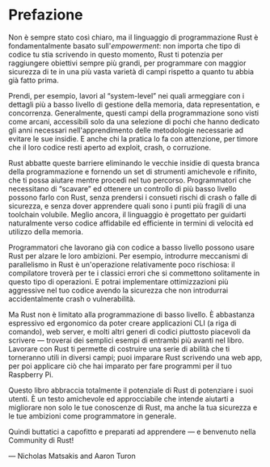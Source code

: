 # Prefazione

Non è sempre stato così chiaro, ma il linguaggio di programmazione Rust è fondamentalmente basato sull'*empowerment*: non importa che tipo di codice tu stia scrivendo in questo momento, Rust
ti potenzia per raggiungere obiettivi sempre più grandi, per programmare con maggior sicurezza di te in una più vasta varietà di campi rispetto a quanto tu abbia già fatto prima.

Prendi, per esempio, lavori al “system-level” nei quali armeggiare con i dettagli più a basso livello di gestione della memoria, data representation, e concorrenza. Generalmente, questi campi della programmazione sono visti come arcani, accessibili solo da una selezione di pochi che hanno dedicato gli anni necessari nell'apprendimento delle metodologie necessarie ad evitare le sue insidie. E anche chi la pratica lo fa con attenzione, per timore che il loro codice resti aperto ad
exploit, crash, o corruzione.

Rust abbatte queste barriere eliminando le vecchie insidie di questa branca della programmazione e fornendo un set di strumenti amichevole e rifinito, che ti possa aiutare mentre procedi nel tuo percorso. Programmatori che necessitano di “scavare” ed ottenere un controllo di più basso livello possono farlo con Rust, senza prendersi i consueti rischi di crash o falle di sicurezza, e senza dover apprendere quali sono i punti più fragili di una toolchain volubile. Meglio ancora, il linguaggio è progettato per guidarti naturalmente verso codice affidabile ed efficiente in termini di velocità ed utilizzo della memoria.

Programmatori che lavorano già con codice a basso livello possono usare Rust per alzare le loro ambizioni. Per esempio, introdurre meccanismi di parallelismo in Rust è un'operazione relativamente poco rischiosa: il compilatore troverà per te i classici errori che si commettono solitamente in questo tipo di operazioni. E potrai implementare ottimizzazioni più aggressive nel tuo codice avendo la sicurezza che non introdurrai accidentalmente crash o vulnerabilità.

Ma Rust non è limitato alla programmazione di basso livello. È abbastanza espressivo ed ergonomico da poter creare applicazioni CLI (a riga di comando), web server, e molti altri generi di codici piuttosto piacevoli da scrivere — troverai dei semplici esempi di entrambi più avanti nel libro. Lavorare con Rust ti permette di costruire una serie di abilità che ti torneranno utili in diversi campi; puoi imparare Rust scrivendo una web app, per poi applicare ciò che hai imparato per fare programmi per il tuo Raspberry Pi.

Questo libro abbraccia totalmente il potenziale di Rust di potenziare i suoi utenti. È un testo amichevole ed approcciabile che intende aiutarti a migliorare non solo le tue conoscenze di Rust, ma anche la tua sicurezza e le tue ambizioni come programmatore in generale. 

Quindi buttatici a capofitto e preparati ad apprendere — e benvenuto nella Community di Rust!

— Nicholas Matsakis and Aaron Turon
